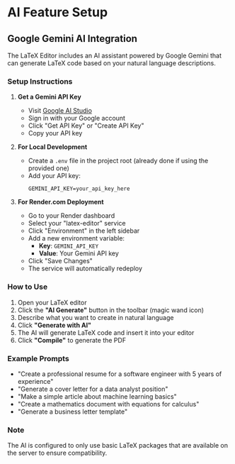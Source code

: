 # AI Feature Setup

## Google Gemini AI Integration

The LaTeX Editor includes an AI assistant powered by Google Gemini that can generate LaTeX code based on your natural language descriptions.

### Setup Instructions

1. **Get a Gemini API Key**
   - Visit [Google AI Studio](https://makersuite.google.com/app/apikey)
   - Sign in with your Google account
   - Click "Get API Key" or "Create API Key"
   - Copy your API key

2. **For Local Development**
   - Create a `.env` file in the project root (already done if using the provided one)
   - Add your API key:
     ```
     GEMINI_API_KEY=your_api_key_here
     ```

3. **For Render.com Deployment**
   - Go to your Render dashboard
   - Select your "latex-editor" service
   - Click "Environment" in the left sidebar
   - Add a new environment variable:
     - **Key**: `GEMINI_API_KEY`
     - **Value**: Your Gemini API key
   - Click "Save Changes"
   - The service will automatically redeploy

### How to Use

1. Open your LaTeX editor
2. Click the **"AI Generate"** button in the toolbar (magic wand icon)
3. Describe what you want to create in natural language
4. Click **"Generate with AI"**
5. The AI will generate LaTeX code and insert it into your editor
6. Click **"Compile"** to generate the PDF

### Example Prompts

- "Create a professional resume for a software engineer with 5 years of experience"
- "Generate a cover letter for a data analyst position"
- "Make a simple article about machine learning basics"
- "Create a mathematics document with equations for calculus"
- "Generate a business letter template"

### Note

The AI is configured to only use basic LaTeX packages that are available on the server to ensure compatibility.
